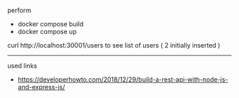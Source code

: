perform 
* docker compose build
* docker compose up

curl http://localhost:30001/users  to see list of users ( 2 initially inserted )


----
used links
* https://developerhowto.com/2018/12/29/build-a-rest-api-with-node-js-and-express-js/